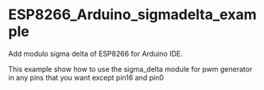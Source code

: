 # ESP8266_Arduino_sigmadelta_example
Add modulo sigma delta of ESP8266 for Arduino IDE.


This example show how to use the sigma_delta module 
for pwm generator in any pins that you want except pin16 and pin0 
